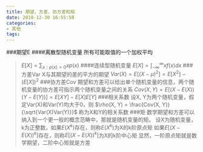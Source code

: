 ```yaml
---
title: 期望、方差、协方差和矩
date: 2018-12-30 16:55:58
categories:
- 其他
tags:
---
```


<script type="text/javascript" src="http://cdn.mathjax.org/mathjax/latest/MathJax.js?config=default"></script>
###期望E
####离散型随机变量
所有可能取值的一个加权平均
>$E[X]=\sum_{x:p(x)>0}xp(x)$
####连续型随机变量
>$E[X] = \int_{-\infty}^{\infty}xf(x)dx$
###方差Var
X与其期望的差的平方的期望
>$Var(X) = E[(X-\mu)^2] = E[X^2] - (E[X])^2$
###协方差Cov
期望和方差可以给出单个随机变量的信息，两个随机变量的协方差可指示两个随机变量之间的关系
>$Cov(X, Y) = E[(X-E(X))(Y-E(Y))]=E[XY]-E[X]E[Y]$
###相关系数
设X, Y为两个随机变量，假定Var(X)和Var(Y)均大于0，则
>$\rho(X, Y) = \frac{Cov(X, Y)}{\sqrt{Var(X)Var(Y)}}$
称为X和Y的相关系数
###矩
>数学期望和方差可以纳入到一个更一般的概念范畴中，那就是随机变量的矩。
>设X为随机变量，k为正整数，如果$E(X^k)$存在，则称$E(X^k)$为X的k阶原点矩
>如果$E[(X-E(X))^k]$存在，则称$E[(X-E(X))^k]$为X的k阶中心矩
显然，一阶原点矩就是数学期望，二阶中心矩就是方差
